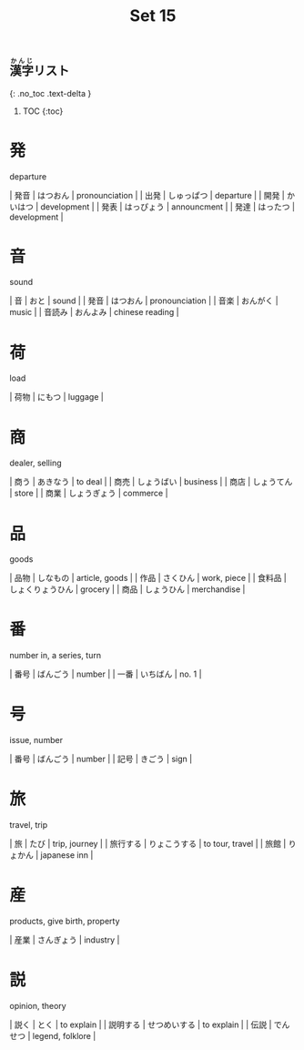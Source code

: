 ﻿---
layout: default
title: Set 15
parent: N4 Kanji List
grand_parent: <ruby>漢字<rt>かんじ</rt></ruby> Kanji
nav_order: 15
---

## <ruby>漢字<rt>かんじ</rt></ruby>リスト
{: .no_toc .text-delta }

1. TOC
{:toc}

# 発
departure

| 発音 | はつおん | pronounciation |
| 出発 | しゅっぱつ | departure |
| 開発 | かいはつ | development |
| 発表 | はっぴょう | announcment |
| 発達 | はったつ | development |

# 音
sound

| 音 | おと | sound |
| 発音 | はつおん | pronounciation |
| 音楽 | おんがく | music |
| 音読み | おんよみ | chinese reading |

# 荷
load

| 荷物 | にもつ | luggage |

# 商
dealer, selling

| 商う | あきなう | to deal |
| 商売 | しょうばい | business |
| 商店 | しょうてん | store |
| 商業 | しょうぎょう | commerce |

# 品
goods

| 品物 | しなもの | article, goods |
| 作品 | さくひん | work, piece |
| 食料品 | しょくりょうひん | grocery |
| 商品 | しょうひん | merchandise |

# 番
number in, a series, turn

| 番号 | ばんごう | number |
| 一番 | いちばん | no. 1 |

# 号
issue, number

| 番号 | ばんごう | number |
| 記号 | きごう | sign |

# 旅
travel, trip

| 旅 | たび | trip, journey |
| 旅行する | りょこうする | to tour, travel |
| 旅館 | りょかん | japanese inn |

# 産
products, give birth, property

| 産業 | さんぎょう | industry |

# 説
opinion, theory

| 説く | とく | to explain |
| 説明する | せつめいする | to explain |
| 伝説 | でんせつ | legend, folklore |
